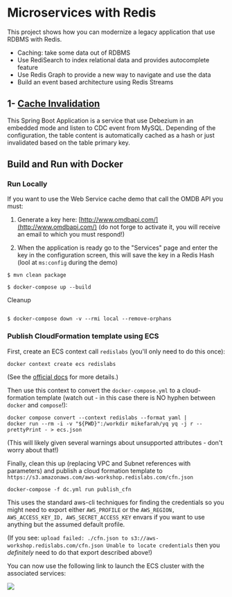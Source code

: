 # Microservices with Redis

This project shows how you can modernize a legacy application that use RDBMS with Redis.

* Caching: take some data out of RDBMS
* Use RediSearch to index relational data and provides autocomplete feature
* Use Redis Graph to provide a new way to navigate and use the data
* Build an event based architecture using Redis Streams


## 1- [Cache Invalidation](cache-invalidator-service)

This Spring Boot Application is a service that use Debezium in an embedded mode and listen to CDC event from MySQL.
Depending of the configuration, the table content is automatically cached as a hash or just invalidated based on the table primary key.




## Build and Run with Docker
### Run Locally

If you want to use the Web Service cache demo that call the OMDB API you must:

1. Generate a key here: [http://www.omdbapi.com/](http://www.omdbapi.com/) (do not forge to activate it, you will receive an email to which you must respond!)

2. When the application is ready go to the "Services" page and enter the key in the configuration screen, this will save the key in a Redis Hash (lool at `ms:config` during the demo)


```
$ mvn clean package

$ docker-compose up --build

```

Cleanup

```

$ docker-compose down -v --rmi local --remove-orphans

```

### Publish CloudFormation template using ECS
First, create an ECS context call `redislabs` (you'll only need to do this once):

```
docker context create ecs redislabs
```
(See the [official docs](https://docs.docker.com/engine/context/ecs-integration/#create-aws-context) for more details.)

Then use this context to convert the `docker-compose.yml` to a cloud-formation template (watch out - in this case there is NO hyphen between `docker` and `compose`!):

```
docker compose convert --context redislabs --format yaml |
docker run --rm -i -v "${PWD}":/workdir mikefarah/yq yq -j r --prettyPrint - > ecs.json
```
(This will likely given several warnings about unsupported attributes - don't worry about that!)

Finally, clean this up (replacing VPC and Subnet references with parameters) and publish a cloud formation template to `https://s3.amazonaws.com/aws-workshop.redislabs.com/cfn.json`

```
docker-compose -f dc.yml run publish_cfn
```
This uses the standard aws-cli techniques for finding the credentials so you might need to export either `AWS_PROFILE` or the `AWS_REGION, AWS_ACCESS_KEY_ID, AWS_SECRET_ACCESS_KEY` envars if you want to use anything but the assumed default profile.

(If you see: `upload failed: ./cfn.json to s3://aws-workshop.redislabs.com/cfn.json Unable to locate credentials` then you *definitely* need to do that export described above!)

You can now use the following link to launch the ECS cluster with the associated services:

<a href="https://console.aws.amazon.com/cloudformation/home?region=us-east-1#/stacks/create/review?stackName=aws-cfn&templateURL=https://s3.amazonaws.com/aws-workshop-cfn.redislabs.com/cfn.json"><img src="https://s3.amazonaws.com/cloudformation-examples/cloudformation-launch-stack.png"></a>
